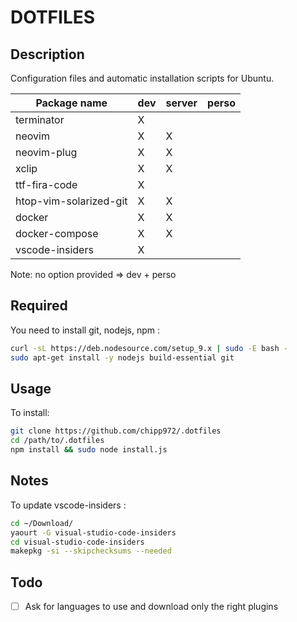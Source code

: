 # DOTFILES #

## Description ##

Configuration files and automatic installation scripts for Ubuntu.

| Package name           | dev | server | perso |
| ---------------------- | --- | ------ | ----- |
| terminator             |  X  |        |       |
| neovim                 |  X  |    X   |       |
| neovim-plug            |  X  |    X   |       |
| xclip                  |  X  |    X   |       |
| ttf-fira-code          |  X  |        |       |
| htop-vim-solarized-git |  X  |    X   |       |
| docker                 |  X  |    X   |       |
| docker-compose         |  X  |    X   |       |
| vscode-insiders        |  X  |        |       |

Note: no option provided => dev + perso

## Required ##

You need to install git, nodejs, npm :

```bash
curl -sL https://deb.nodesource.com/setup_9.x | sudo -E bash -
sudo apt-get install -y nodejs build-essential git
```

## Usage ##

To install:

```bash
git clone https://github.com/chipp972/.dotfiles
cd /path/to/.dotfiles
npm install && sudo node install.js
```

## Notes ##

To update vscode-insiders :

```bash
cd ~/Download/
yaourt -G visual-studio-code-insiders
cd visual-studio-code-insiders
makepkg -si --skipchecksums --needed
```

## Todo ##

* [ ] Ask for languages to use and download only the right plugins
